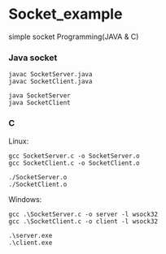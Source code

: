 # Socket_example
 simple socket Programming(JAVA & C)

### Java socket
```
javac SocketServer.java
javac SocketClient.java

java SocketServer
java SocketClient
```

### C
Linux:
```
gcc SocketServer.c -o SocketServer.o
gcc SocketClient.c -o SocketClient.o

./SocketServer.o
./SocketClient.o
```

Windows:
```
gcc .\SocketServer.c -o server -l wsock32
gcc .\SocketClient.c -o client -l wsock32

.\server.exe
.\client.exe
```

